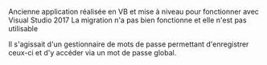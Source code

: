 Ancienne application réalisée en VB et mise à niveau pour fonctionner avec Visual Studio 2017
La migration n'a pas bien fonctionne et elle n'est pas utilisable

Il s'agissait d'un gestionnaire de mots de passe permettant d'enregistrer ceux-ci et d'y accéder via
un mot de passe global.